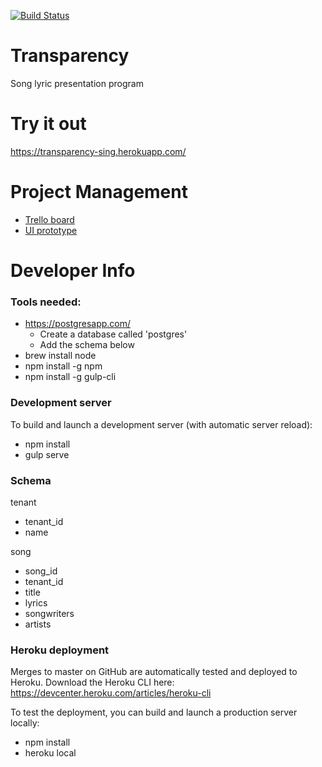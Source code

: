 [![Build Status](https://travis-ci.org/bpan/transparency.svg?branch=master)](https://travis-ci.org/bpan/transparency)

# Transparency
Song lyric presentation program

# Try it out
https://transparency-sing.herokuapp.com/

# Project Management

* [Trello board](https://trello.com/b/5aa6l7J4/transparency)
* [UI prototype](https://marvelapp.com/ai9ebi4)

# Developer Info

### Tools needed:

* https://postgresapp.com/
  * Create a database called 'postgres'
  * Add the schema below
* brew install node
* npm install -g npm
* npm install -g gulp-cli

### Development server

To build and launch a development server (with automatic server reload):

* npm install
* gulp serve

### Schema

tenant
* tenant_id
* name

song
* song_id
* tenant_id
* title
* lyrics
* songwriters
* artists

### Heroku deployment

Merges to master on GitHub are automatically tested and deployed to Heroku. Download the Heroku CLI here:
https://devcenter.heroku.com/articles/heroku-cli

To test the deployment, you can build and launch a production server locally:

* npm install
* heroku local